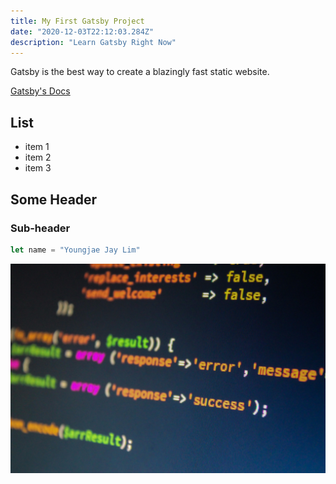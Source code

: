 ```yaml
---
title: My First Gatsby Project
date: "2020-12-03T22:12:03.284Z"
description: "Learn Gatsby Right Now"
---
```


Gatsby is the best way to create a blazingly fast static website.

[Gatsby's Docs](https://www.gatsbyjs.org)

## List

- item 1
- item 2
- item 3

## Some Header

### Sub-header

```javascript
let name = "Youngjae Jay Lim"
```

![A captured screen of javascript codes](./coding.jpg)